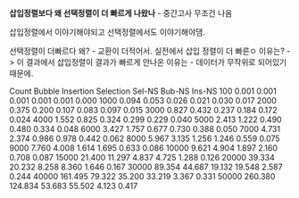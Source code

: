 **삽입정렬보다 왜 선택정렬이 더 빠르게 나왔나** - 중간고사 무조건 나옴

삽입정렬에서 이야기해야되고 선택정렬에서도 이야기해야댐.

선택정렬이 더빠르다 왜? - 교환이 더적어서.
실전에서 삽입 정렬이 더 빠른ㅇ 이유는? ->
이 결과에서 삽입정렬이 결과가 빠르게 안나온 이유는 - 데이터가 무작위로 되어있기 때문에.

Count  Bubble Insertion Selection  Sel-NS  Bub-NS  Ins-NS 
100     0.001     0.001     0.001   0.001   0.001   0.000 
1000    0.094     0.053     0.026   0.021   0.030   0.017 
2000    0.375     0.200     0.107   0.083   0.097   0.015 
3000    0.827     0.432     0.237   0.184   0.172   0.024 
4000    1.552     0.825     0.324   0.299   0.229   0.040 
5000    2.413     1.222     0.490   0.480   0.334   0.048 
6000    3.427     1.757     0.677   0.730   0.388   0.050 
7000    4.731     2.374     0.986   0.978   0.442   0.062 
8000    5.967     3.135     1.256   1.246   0.559   0.075 
9000    7.760     4.008     1.614   1.695   0.633   0.086 
10000   9.621     4.904     1.897   2.160   0.708   0.087 
15000  21.400    11.297     4.837   4.725   1.288   0.126 
20000  39.334    20.232     8.258   8.360   1.646   0.167 
30000  89.354    44.687    19.132  19.548   2.587   0.244 
40000 161.495    79.322    35.200  33.219   3.367   0.331 
50000 260.380   124.834    53.683  55.502   4.123   0.417 

